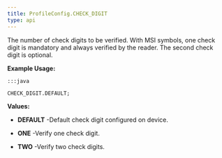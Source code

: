 ```yaml
---
title: ProfileConfig.CHECK_DIGIT
type: api
---
```



The number of check digits to be verified.
 With MSI symbols, one check digit is mandatory and always verified by the reader. 
 The second check digit is optional.
 
 

**Example Usage:**
	
	:::java
	
	CHECK_DIGIT.DEFAULT;
	


**Values:**

* **DEFAULT** -Default check digit configured on device.

* **ONE** -Verify one check digit.

* **TWO** -Verify two check digits.

